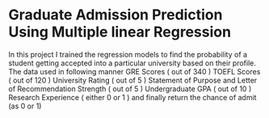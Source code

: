 # Graduate Admission Prediction Using Multiple linear Regression
In this project I trained the regression models to find the probability of a student getting accepted into a particular university based on their profile.
The data used in following manner
GRE Scores ( out of 340 )
TOEFL Scores ( out of 120 )
University Rating ( out of 5 )
Statement of Purpose and Letter of Recommendation Strength ( out of 5 )
Undergraduate GPA ( out of 10 )
Research Experience ( either 0 or 1 )
and finally return the chance of admit (as 0 or 1)
